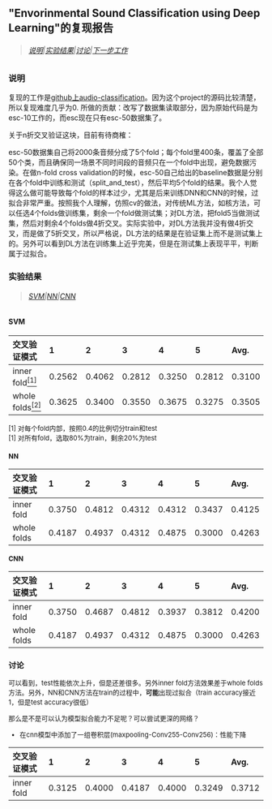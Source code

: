 ## "Envorinmental Sound Classification using Deep Learning"的复现报告

>###### [说明](#说明)|[实验结果](#实验结果)|[讨论](#讨论)|[下一步工作](#下一步工作)

### 说明

复现的工作是[github上audio-classification](https://github.com/mtobeiyf/audio-classification)。因为这个project的源码比较清楚，所以复现难度几乎为0. 所做的贡献：改写了数据集读取部分，因为原始代码是为esc-10工作的，而esc现在只有esc-50数据集了。

关于n折交叉验证这块，目前有待商榷：

esc-50数据集自己将2000条音频分成了5个fold；每个fold里400条，覆盖了全部50个类，而且确保同一场景不同时间段的音频只在一个fold中出现，避免数据污染。在做n-fold cross validation的时候，esc-50自己给出的baseline数据是分别在各个fold中训练和测试（split_and_test），然后平均5个fold的结果。我个人觉得这么做可能导致每个fold的样本过少，尤其是后来训练DNN和CNN的时候，过拟合非常严重。按照我个人理解，仿照cv的做法，对传统ML方法，如核方法，可以任选4个folds做训练集，剩余一个fold做测试集；对DL方法，把fold5当做测试集，然后对剩余4个folds做4折交叉。实际实验中，对DL方法我并没有做4折交叉，而是做了5折交叉，所以严格说，DL方法的结果是在验证集上而不是测试集上的。另外可以看到DL方法在训练集上近乎完美，但是在测试集上表现平平，判断属于过拟合。

### 实验结果

>###### [SVM](#SVM)|[NN](#NN)|[CNN](#CNN)

#### SVM

|交叉验证模式|1|2|3|4|5|Avg.|
|:--|:--|:--|:--|:--|:--|:--|
|inner fold[<sup>[1]</sup>](#ref_1)|0.2562|0.4062|0.2812|0.3250|0.2812|0.3100|
|whole folds[<sup>[2]</sup>](#ref_2)|0.3625|0.3400|0.3550|0.3675|0.3275|0.3505|

<font size=2><div id="ref_1"></div>
[1] 对每个fold内部，按照0.4的比例切分train和test
<font size=2><div id="ref_2"></div>
[1] 对所有fold，选取80%为train，剩余20%为test

#### NN

|交叉验证模式|1|2|3|4|5|Avg.|
|:--|:--|:--|:--|:--|:--|:--|
|inner fold|0.3750|0.4812|0.4312|0.4312|0.3437|0.4125|
|whole folds|0.4187|0.4937|0.4312|0.4875|0.3000|0.4263|

#### CNN

|交叉验证模式|1|2|3|4|5|Avg.|
|:--|:--|:--|:--|:--|:--|:--|
|inner fold|0.3750|0.4687|0.4812|0.3937|0.3812|0.4200|
|whole folds|0.4187|0.4937|0.4312|0.4875|0.3000|0.4263|

### 讨论

可以看到，test性能依次上升，但是还差很多。另外inner fold方法效果差于whole folds方法。另外，NN和CNN方法在train的过程中，**可能**出现过拟合（train accuracy接近1，但是test accuracy很低）

那么是不是可以认为模型拟合能力不足呢？可以尝试更深的网络？

- 在cnn模型中添加了一组卷积层(maxpooling-Conv255-Conv256)：性能下降

|交叉验证模式|1|2|3|4|5|Avg.|
|:--|:--|:--|:--|:--|:--|:--|
|inner fold|0.3125|0.4000|0.4187|0.4000|0.3249|0.3712|